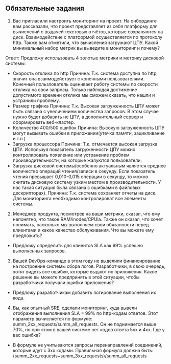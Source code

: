 ## Обязательные задания

1. Вас пригласили настроить мониторинг на проект. На онбординге вам рассказали, что проект представляет из себя платформу для вычислений с выдачей текстовых отчётов, которые сохраняются на диск. 
Взаимодействие с платформой осуществляется по протоколу http. Также вам отметили, что вычисления загружают ЦПУ. Какой минимальный набор метрик вы выведите в мониторинг и почему?

Ответ:
  Предложу использовать 4 золотые метрики и метрику дисковой системы:
  - Скорость отклика по http
    Причина: Т.к. система доступна по http, значит она взаимодействует с конечными пользователями. Конечный пользлователь оценивает работу системы по скорости отклика на свои запросы. Только наблюдая достижение допустимого времени отклика мы сможем сказать, что нашли и устранили проблему.
  - Размер трафика
    Причина: Т.к. Высокая загруженность ЦПУ может быть связана с увеличением количества запросов. В этом случае нужно будет добавить не ЦПУ, а дополнительный сервер и сформировать веб-кластер. 
  - Количество 400/500 ошибок
    Причина: Высокую загруженность ЦПУ могут вызывать ошибки в приложении(утечка памяти, зацикливание и т.п.)
  - Загрузка процессора
    Причина: Т.к. отмечается высокая загрузка ЦПУ. Используя показатель загруженности ЦПУ можно контролировать появление или устранение проблем производительности, на которые жалуются пользователи.
  - Загрузка дисковой системы(особенно актуальным является среднее количество операций чтения/записи в секунду. Если показатель чтения превышает 0,010-0,015 операции в секунду, то можно считать дисковую систему узким местом в производительности. У нас такая ситуация была связана с ошибками в файловых дескрипторах).
    Причина: Т.к. система сохраняет отчеты на диск. Для мониторинга необходимо контролироват все элементы системы.

2. Менеджер продукта, посмотрев на ваши метрики, сказал, что ему непонятно, что такое RAM/inodes/CPUla. Также он сказал, что хочет понимать, насколько мы выполняем свои обязанности перед клиентами и какое качество обслуживания. Что вы можете ему предложить?
  - Предложу определить для клиентов SLA как 99% успешно выполненных запросов.

3. Вашей DevOps-команде в этом году не выделили финансирование на построение системы сбора логов. Разработчики, в свою очередь, хотят видеть все ошибки, которые выдают их приложения. Какое решение вы можете предпринять в этой ситуации, чтобы разработчики получали ошибки приложения?
  - Предложу разработчикам добавить логирование выполнения их кода.
4. Вы, как опытный SRE, сделали мониторинг, куда вывели отображения выполнения SLA = 99% по http-кодам ответов. 
Этот параметр вычисляется по формуле: summ_2xx_requests/summ_all_requests. Он не поднимается выше 70%, но при этом в вашей системе нет кодов ответа 5xx и 4xx. Где у вас ошибка?
  - В формуле не учитываются запросы  перенаправлений соединений, которые идут с 3xx кодами. Правильная формула должна быть:
    (summ_2xx_requests+summ_3xx_requests)/summ_all_requests


